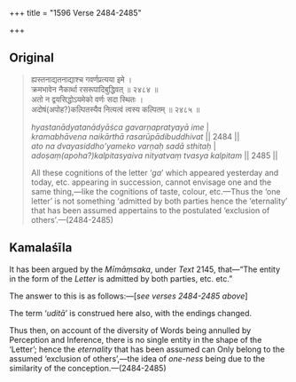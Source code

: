 +++
title = "1596 Verse 2484-2485"

+++
## Original 
>
> ह्यस्तनाद्यतनाद्याश्च गवर्णप्रत्यया इमे ।  
> क्रमभावेन नैकार्था रसरूपादिबुद्धिवत् ॥ २४८४ ॥  
> अतो न द्वयसिद्धोऽयमेको वर्णः सदा स्थितः ।  
> अदोषं(अपोह?)कल्पितस्यैव नित्यत्वं त्वस्य कल्पितम् ॥ २४८५ ॥ 
>
> *hyastanādyatanādyāśca gavarṇapratyayā ime* \|  
> *kramabhāvena naikārthā rasarūpādibuddhivat* \|\| 2484 \|\|  
> *ato na dvayasiddho'yameko varṇaḥ sadā sthitaḥ* \|  
> *adoṣaṃ(apoha?)kalpitasyaiva nityatvaṃ tvasya kalpitam* \|\| 2485 \|\| 
>
> All these cognitions of the letter ‘*ga*’ which appeared yesterday and today, etc. appearing in succession, cannot envisage one and the same thing,—like the cognitions of taste, colour, etc.—Thus the ‘one letter’ is not something ‘admitted by both parties hence the ‘eternality’ that has been assumed appertains to the postulated ‘exclusion of others’.—(2484-2485)



## Kamalaśīla

It has been argued by the *Mīmāṃsaka*, under *Text* 2145, that—“The entity in the form of the *Letter* is admitted by both parties, etc. etc.”

The answer to this is as follows:—[*see verses 2484-2485 above*]

The term ‘*uditā*’ is construed here also, with the endings changed.

Thus then, on account of the diversity of Words being annulled by Perception and Inference, there is no single entity in the shape of the ‘Letter’; hence the *eternality* that has been assumed can Only belong to the assumed ‘exclusion of others’,—the idea of *one-ness* being due to the similarity of the conception.—(2484-2485)


